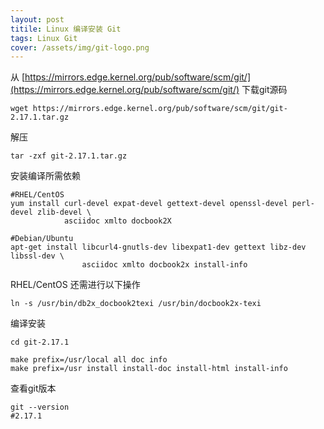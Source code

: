 ```yaml
---
layout: post
titile: Linux 编译安装 Git
tags: Linux Git
cover: /assets/img/git-logo.png
---
```


从 [https://mirrors.edge.kernel.org/pub/software/scm/git/](https://mirrors.edge.kernel.org/pub/software/scm/git/) 下载git源码

```shell
wget https://mirrors.edge.kernel.org/pub/software/scm/git/git-2.17.1.tar.gz
```

解压

```shell
tar -zxf git-2.17.1.tar.gz
```

安装编译所需依赖

```shell
#RHEL/CentOS
yum install curl-devel expat-devel gettext-devel openssl-devel perl-devel zlib-devel \
            asciidoc xmlto docbook2X

#Debian/Ubuntu
apt-get install libcurl4-gnutls-dev libexpat1-dev gettext libz-dev libssl-dev \
                asciidoc xmlto docbook2x install-info 
```

RHEL/CentOS 还需进行以下操作

```shell
ln -s /usr/bin/db2x_docbook2texi /usr/bin/docbook2x-texi
```

编译安装

```shell
cd git-2.17.1

make prefix=/usr/local all doc info
make prefix=/usr install install-doc install-html install-info
```

查看git版本

```shell
git --version
#2.17.1
```




